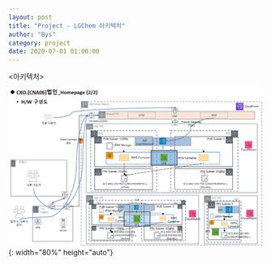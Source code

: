 ```yaml
---
layout: post
title: "Project - LGChem 아키텍처"
author: "Bys"
category: project
date: 2020-07-01 01:00:00
---
```


\<아키텍처\>

![lgchem01](/assets/it/project/lgchem/lgchem01.png){: width="80%" height="auto"}  